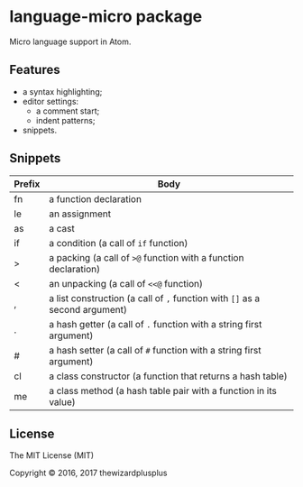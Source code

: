 # language-micro package

Micro language support in Atom.

## Features

* a syntax highlighting;
* editor settings:
	* a comment start;
	* indent patterns;
* snippets.

## Snippets

Prefix | Body
--- | ---
fn | a function declaration
le | an assignment
as | a cast
if | a condition (a call of `if` function)
> | a packing (a call of `>@` function with a function declaration)
< | an unpacking (a call of `<<@` function)
, | a list construction (a call of `,` function with `[]` as a second argument)
. | a hash getter (a call of `.` function with a string first argument)
\# | a hash setter (a call of `#` function with a string first argument)
cl | a class constructor (a function that returns a hash table)
me | a class method (a hash table pair with a function in its value)

## License

The MIT License (MIT)

Copyright &copy; 2016, 2017 thewizardplusplus
